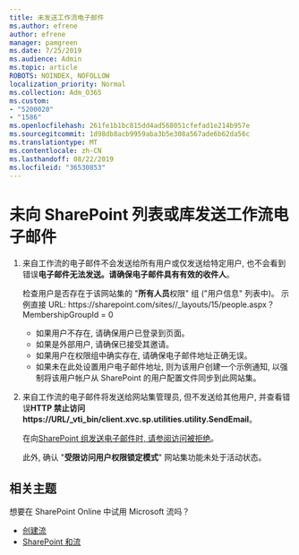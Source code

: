 ```yaml
---
title: 未发送工作流电子邮件
ms.author: efrene
author: efrene
manager: pamgreen
ms.date: 7/25/2019
ms.audience: Admin
ms.topic: article
ROBOTS: NOINDEX, NOFOLLOW
localization_priority: Normal
ms.collection: Adm_O365
ms.custom:
- "5200020"
- "1586"
ms.openlocfilehash: 261fe1b1bc815dd4ad568051cfefad1e214b957e
ms.sourcegitcommit: 1d98db8acb9959aba3b5e308a567ade6b62da56c
ms.translationtype: MT
ms.contentlocale: zh-CN
ms.lasthandoff: 08/22/2019
ms.locfileid: "36530853"
---
```

# <a name="workflow-email-is-not-being-sent-for-a-sharepoint-list-or-library"></a>未向 SharePoint 列表或库发送工作流电子邮件

1. 来自工作流的电子邮件不会发送给所有用户或仅发送给特定用户, 也不会看到错误**电子邮件无法发送。请确保电子邮件具有有效的收件人**。

    检查用户是否存在于该网站集的 "**所有人员**权限" 组 ("用户信息" 列表中)。  示例直接 URL: https://<tenant>sharepoint.com/sites/<sitename>/_layouts/15/people.aspx？MembershipGroupId = 0

    - 如果用户不存在, 请确保用户已登录到页面。 
    - 如果是外部用户, 请确保已接受其邀请。
    - 如果用户在权限组中确实存在, 请确保电子邮件地址正确无误。
    - 如果未在此处设置用户电子邮件地址, 则为该用户创建一个示例通知, 以强制将该用户帐户从 SharePoint 的用户配置文件同步到此网站集。
 
2. 来自工作流的电子邮件将发送给网站集管理员, 但不发送给其他用户, 并查看错误**HTTP 禁止访问<span>https:</span>//URL/_vti_bin/client.xvc.sp.utilities.utility.SendEmail**。
 

    在向[SharePoint 组发送电子邮件时, 请参阅访问被拒绝](https://docs.microsoft.com/sharepoint/support/sharing-and-permissions/access-denied-when-send-an-email-to-groups)。

    此外, 确认 "**受限访问用户权限锁定模式**" 网站集功能未处于活动状态。


## <a name="related-topics"></a>相关主题
想要在 SharePoint Online 中试用 Microsoft 流吗？
- [创建流](https://support.office.com/article/Create-a-flow-for-a-list-or-library-in-SharePoint-Online-or-OneDrive-for-Business-a9c3e03b-0654-46af-a254-20252e580d01) 
- [SharePoint 和流](https://flow.microsoft.com/blog/sharepoint-and-flow/) 


